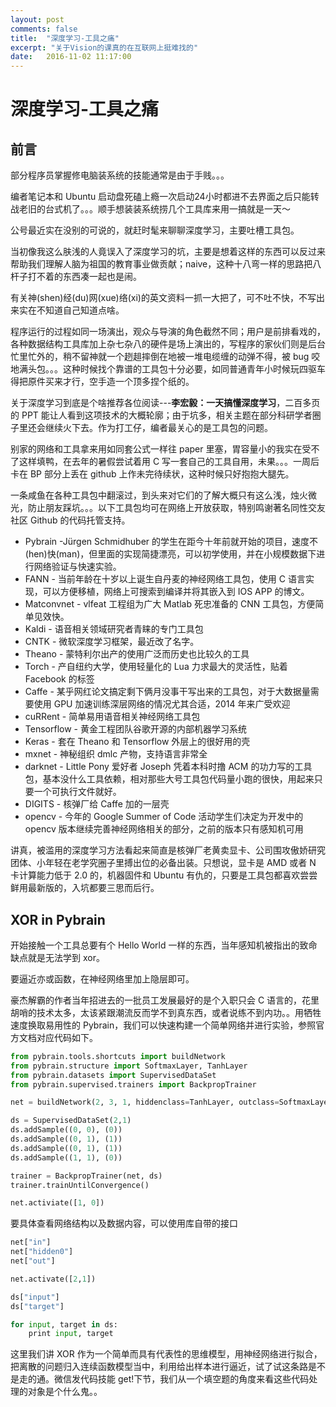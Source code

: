```yaml
---
layout: post
comments: false
title:  "深度学习-工具之痛"
excerpt: "关于Vision的课真的在互联网上挺难找的"
date:   2016-11-02 11:17:00
---
```


# 深度学习-工具之痛

## 前言

部分程序员掌握修电脑装系统的技能通常是由于手贱。。。

编者笔记本和 Ubuntu 启动盘死磕上瘾一次启动24小时都进不去界面之后只能转战老旧的台式机了。。。顺手想装装系统捞几个工具库来用一搞就是一天～

公号最近实在没别的可说的，就赶时髦来聊聊深度学习，主要吐槽工具包。

当初像我这么肤浅的人竟误入了深度学习的坑，主要是想着这样的东西可以反过来帮助我们理解人脑为祖国的教育事业做贡献；naive，这种十八弯一样的思路把八杆子打不着的东西凑一起也是闹。

有关神(shen)经(du)网(xue)络(xi)的英文资料一抓一大把了，可不吐不快，不写出来实在不知道自己知道点啥。

程序运行的过程如同一场演出，观众与导演的角色截然不同；用户是前排看戏的，各种数据结构工具库加上杂七杂八的硬件是场上演出的，写程序的家伙们则是后台忙里忙外的，稍不留神就一个趔趄摔倒在地被一堆电缆缠的动弹不得，被 bug 咬地满头包。。。这种时候找个靠谱的工具包十分必要，如同普通青年小时候玩四驱车得把原件买来才行，空手造一个顶多捏个纸的。

关于深度学习到底是个啥推荐各位阅读---__李宏毅：一天搞懂深度学习__，二百多页的 PPT 能让人看到这项技术的大概轮廓；由于坑多，相关主题在部分科研学者圈子里还会继续火下去。作为打工仔，编者最关心的是工具包的问题。

别家的网络和工具拿来用如同套公式一样往 paper 里塞，胃容量小的我实在受不了这样填鸭，在去年的暑假尝试着用 C 写一套自己的工具自用，未果。。。一周后卡在 BP 部分上丢在 github 上作未完待续状，这种时候只好抱抱大腿先。

一条咸鱼在各种工具包中翻滚过，到头来对它们的了解大概只有这么浅，烛火微光，防止朋友踩坑。。。以下工具包均可在网络上开放获取，特别鸣谢著名同性交友社区 Github 的代码托管支持。

+ Pybrain -Jürgen Schmidhuber 的学生在距今十年前就开始的项目，速度不(hen)快(man)，但里面的实现简捷漂亮，可以初学使用，并在小规模数据下进行网络验证与快速实验。
+ FANN - 当前年龄在十岁以上诞生自丹麦的神经网络工具包，使用 C 语言实现，可以方便移植，网络上可搜索到编译并将其嵌入到 IOS APP 的博文。
+ Matconvnet - vlfeat 工程组为广大 Matlab 死忠准备的 CNN 工具包，方便简单见效快。
+ Kaldi - 语音相关领域研究者青睐的专门工具包
+ CNTK - 微软深度学习框架，最近改了名字。
+ Theano - 蒙特利尔出产的使用广泛而历史也比较久的工具
+ Torch - 产自纽约大学，使用轻量化的 Lua 力求最大的灵活性，贴着 Facebook 的标签
+ Caffe - 某乎网红论文搞定剩下俩月没事干写出来的工具包，对于大数据量需要使用 GPU 加速训练深层网络的情况尤其合适，2014 年来广受欢迎
+ cuRRent - 简单易用语音相关神经网络工具包
+ Tensorflow - 黄金工程团队谷歌开源的内部机器学习系统
+ Keras - 套在 Theano 和 Tensorflow 外层上的很好用的壳
+ mxnet - 神秘组织 dmlc 产物，支持语言非常全
+ darknet - Little Pony 爱好者 Joseph 凭着本科时撸 ACM 的功力写的工具包，基本没什么工具依赖，相对那些大号工具包代码量小跑的很快，用起来只要一个可执行文件就好。
+ DIGITS - 核弹厂给 Caffe 加的一层壳
+ opencv - 今年的 Google Summer of Code 活动学生们决定为开发中的 opencv 版本继续完善神经网络相关的部分，之前的版本只有感知机可用

讲真，被滥用的深度学习方法看起来简直是核弹厂老黄卖显卡、公司围攻傲娇研究团体、小年轻在老学究圈子里搏出位的必备出装。只想说，显卡是 AMD 或者 N 卡计算能力低于 2.0 的，机器固件和 Ubuntu 有仇的，只要是工具包都喜欢尝尝鲜用最新版的，入坑都要三思而后行。

## XOR in Pybrain
开始接触一个工具总要有个 Hello World 一样的东西，当年感知机被指出的致命缺点就是无法学到 xor。

要逼近亦或函数，在神经网络里加上隐层即可。

豪杰解霸的作者当年招进去的一批员工发展最好的是个入职只会 C 语言的，花里胡哨的技术太多，太该紧跟潮流反而学不到真东西，或者说练不到内功。。用牺牲速度换取易用性的 Pybrain，我们可以快速构建一个简单网络并进行实验，参照官方文档对应代码如下。

```python
from pybrain.tools.shortcuts import buildNetwork
from pybrain.structure import SoftmaxLayer, TanhLayer
from pybrain.datasets import SupervisedDataSet
from pybrain.supervised.trainers import BackpropTrainer

net = buildNetwork(2, 3, 1, hiddenclass=TanhLayer, outclass=SoftmaxLayer)

ds = SupervisedDataSet(2,1)
ds.addSample((0, 0), (0))
ds.addSample((0, 1), (1))
ds.addSample((0, 1), (1))
ds.addSample((1, 1), (0))

trainer = BackpropTrainer(net, ds)
trainer.trainUntilConvergence()

net.activiate([1, 0])
```

要具体查看网络结构以及数据内容，可以使用库自带的接口
```python
net["in"]
net["hidden0"]
net["out"]

net.activate([2,1])

ds["input"]
ds["target"]

for input, target in ds:
    print input, target
```

这里我们讲 XOR 作为一个简单而具有代表性的思维模型，用神经网络进行拟合，把离散的问题归入连续函数模型当中，利用给出样本进行逼近，试了试这条路是不是走的通。微信发代码技能 get!下节，我们从一个填空题的角度来看这些代码处理的对象是个什么鬼。。
